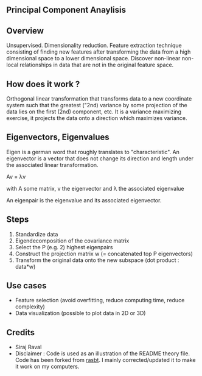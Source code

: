## Principal Component Anaylisis

## Overview

Unsupervised. Dimensionality reduction. 
Feature extraction technique consisting of finding new features after transforming the data from
a high dimensional space to a lower dimensional space.
Discover non-linear non-local relationships in data that are not in the original
feature space.

## How does it work ?

Orthogonal linear transformation that transforms data to a new coordinate system such that
the greatest ("2nd) variance by some projection of the data lies on the first (2nd) component, etc.
It is a variance maximizing exercise, it projects the data onto a direction which maximizes variance.

## Eigenvectors, Eigenvalues

Eigen is a german word that roughly translates to "characteristic". 
An eigenvector is a vector that does not change its direction and length under the associated linear transformation.

Av = &lambda;v

with A some matrix, v the eigenvector and &lambda; the associated eigenvalue

An eigenpair is the eigenvalue and its associated eigenvector.

## Steps

1. Standardize data
2. Eigendecomposition of the covariance matrix
3. Select the P (e.g. 2) highest eigenpairs
4. Construct the projection matrix w (= concatenated top P eigenvectors)
5. Transform the original data onto the new subspace (dot product : data*w)

## Use cases

* Feature selection (avoid overfitting, reduce computing time, reduce complexity)
* Data visualization (possible to plot data in 2D or 3D)

## Credits

* Siraj Raval
* Disclaimer : Code is used as an illustration of the README theory file. Code has been forked from [rasbt](https://github.com/rasbt). I mainly corrected/updated it to make it work on my computers.
